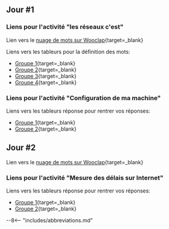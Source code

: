 ## Jour #1
### Liens pour l'activité "les réseaux c'est"

Lien vers le [nuage de mots sur Wooclap](https://www.wooclap.com/UGFEMM){target=_blank}

Liens vers les tableurs pour la définition des mots:

<!-- ajouter target="_blank"  -->
* [Groupe 1](https://cloud.imt-atlantique.fr/index.php/apps/onlyoffice/s/YPYzoSZeDDjbkXA){target=_blank}
* [Groupe 2](https://cloud.imt-atlantique.fr/index.php/apps/onlyoffice/s/QYXSCwjjCAYDfHb){target=_blank}
* [Groupe 3](https://cloud.imt-atlantique.fr/index.php/apps/onlyoffice/s/F3M3zj9YDprX8et){target=_blank}
* [Groupe 4](https://cloud.imt-atlantique.fr/index.php/apps/onlyoffice/s/CJmQmbarSFKA9DF){target=_blank}


### Liens pour l'activité "Configuration de ma machine"

Liens vers les tableurs réponse pour rentrer vos réponses:

* [Groupe 1](https://cloud.imt-atlantique.fr/index.php/apps/onlyoffice/s/DL7YFjcYdjeCd2Z){target=_blank}
* [Groupe 2](https://cloud.imt-atlantique.fr/index.php/apps/onlyoffice/s/WjANWK5yPixqEck){target=_blank}


## Jour #2

Lien vers le [nuage de mots sur Wooclap](https://www.wooclap.com/MPLSRES){target=_blank}

### Liens pour l'activité "Mesure des délais sur Internet"

Liens vers les tableurs réponse pour rentrer vos réponses:

* [Groupe 1](https://cloud.imt-atlantique.fr/index.php/apps/onlyoffice/s/cttsTiydipTBNie){target=_blank}
* [Groupe 2](https://cloud.imt-atlantique.fr/index.php/apps/onlyoffice/s/X2AQEk8qiZtt4yA){target=_blank}


--8<-- "includes/abbreviations.md"
